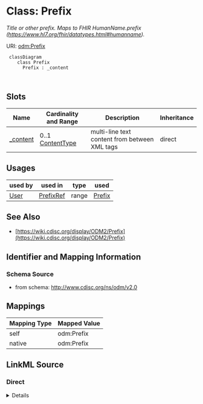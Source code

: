 # Class: Prefix


_Title or other prefix. Maps to FHIR HumanName.prefix (https://www.hl7.org/fhir/datatypes.html#humanname)._





URI: [odm:Prefix](http://www.cdisc.org/ns/odm/v2.0/Prefix)



```mermaid
 classDiagram
    class Prefix
      Prefix : _content
        
      
```




<!-- no inheritance hierarchy -->


## Slots

| Name | Cardinality and Range | Description | Inheritance |
| ---  | --- | --- | --- |
| [_content](_content.md) | 0..1 <br/> [ContentType](ContentType.md) | multi-line text content from between XML tags | direct |





## Usages

| used by | used in | type | used |
| ---  | --- | --- | --- |
| [User](User.md) | [PrefixRef](PrefixRef.md) | range | [Prefix](Prefix.md) |






## See Also

* [https://wiki.cdisc.org/display/ODM2/Prefix](https://wiki.cdisc.org/display/ODM2/Prefix)

## Identifier and Mapping Information







### Schema Source


* from schema: http://www.cdisc.org/ns/odm/v2.0





## Mappings

| Mapping Type | Mapped Value |
| ---  | ---  |
| self | odm:Prefix |
| native | odm:Prefix |





## LinkML Source

<!-- TODO: investigate https://stackoverflow.com/questions/37606292/how-to-create-tabbed-code-blocks-in-mkdocs-or-sphinx -->

### Direct

<details>
```yaml
name: Prefix
description: Title or other prefix. Maps to FHIR HumanName.prefix (https://www.hl7.org/fhir/datatypes.html#humanname).
from_schema: http://www.cdisc.org/ns/odm/v2.0
see_also:
- https://wiki.cdisc.org/display/ODM2/Prefix
slots:
- _content
slot_usage:
  range:
    name: range
    id_prefixes:
    - text
class_uri: odm:Prefix

```
</details>

### Induced

<details>
```yaml
name: Prefix
description: Title or other prefix. Maps to FHIR HumanName.prefix (https://www.hl7.org/fhir/datatypes.html#humanname).
from_schema: http://www.cdisc.org/ns/odm/v2.0
see_also:
- https://wiki.cdisc.org/display/ODM2/Prefix
slot_usage:
  range:
    name: range
    id_prefixes:
    - text
attributes:
  name: _content
  description: multi-line text content from between XML tags
  from_schema: http://www.cdisc.org/ns/odm/v2.0
  rank: 1000
  alias: _content
  owner: Prefix
  domain_of:
  - TranslatedText
  - CheckValue
  - Code
  - WorkflowEnd
  - UserName
  - Prefix
  - Suffix
  - FullName
  - GivenName
  - FamilyName
  - StreetName
  - HouseNumber
  - City
  - StateProv
  - Country
  - PostalCode
  - OtherText
  - Meaning
  - LegalReason
  - DateTimeStamp
  - ReasonForChange
  - SourceID
  - FlagValue
  - FlagType
  - Value
  range: _contentType
  inlined: true
class_uri: odm:Prefix

```
</details>